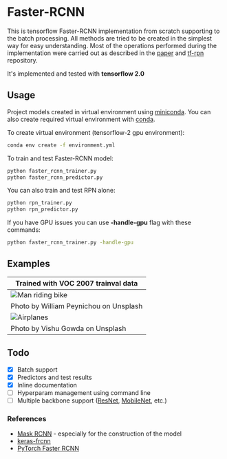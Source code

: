 # Faster-RCNN

This is tensorflow Faster-RCNN implementation from scratch supporting to the batch processing.
All methods are tried to be created in the simplest way for easy understanding.
Most of the operations performed during the implementation were carried out as described in the [paper](https://arxiv.org/abs/1506.01497) and [tf-rpn](https://github.com/FurkanOM/tf-rpn) repository.

It's implemented and tested with **tensorflow 2.0**

## Usage

Project models created in virtual environment using [miniconda](https://docs.conda.io/en/latest/miniconda.html).
You can also create required virtual environment with [conda](https://docs.conda.io/projects/conda/en/latest/user-guide/tasks/manage-environments.html#creating-an-environment-from-an-environment-yml-file).

To create virtual environment (tensorflow-2 gpu environment):

```sh
conda env create -f environment.yml
```

To train and test Faster-RCNN model:

```sh
python faster_rcnn_trainer.py
python faster_rcnn_predictor.py
```

You can also train and test RPN alone:

```sh
python rpn_trainer.py
python rpn_predictor.py
```

If you have GPU issues you can use **-handle-gpu** flag with these commands:

```sh
python faster_rcnn_trainer.py -handle-gpu
```

## Examples

| Trained with VOC 2007 trainval data |
| -------------- |
| ![Man riding bike](http://furkanomerustaoglu.com/wp-content/uploads/2020/04/man_riding_bike.png) |
| Photo by William Peynichou on Unsplash |
| ![Airplanes](http://furkanomerustaoglu.com/wp-content/uploads/2020/04/airplanes.png) |
| Photo by Vishu Gowda on Unsplash |

## Todo

* [x] Batch support
* [x] Predictors and test results
* [x] Inline documentation
* [ ] Hyperparam management using command line
* [ ] Multiple backbone support ([ResNet](https://www.tensorflow.org/api_docs/python/tf/keras/applications/ResNet101), [MobileNet](https://www.tensorflow.org/api_docs/python/tf/keras/applications/MobileNet), etc.)

### References

* [Mask RCNN](https://github.com/matterport/Mask_RCNN) - especially for the construction of the model
* [keras-frcnn](https://github.com/small-yellow-duck/keras-frcnn)
* [PyTorch Faster RCNN](https://github.com/rbgirshick/py-faster-rcnn)
